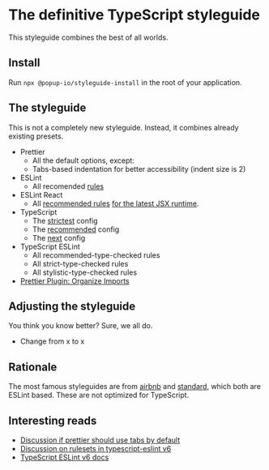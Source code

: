 # The definitive TypeScript styleguide

This styleguide combines the best of all worlds.

## Install

Run `npx @popup-io/styleguide-install` in the root of your application.

## The styleguide

This is not a completely new styleguide. Instead, it combines already existing presets.

- Prettier
  - All the default options, except:
  - Tabs-based indentation for better accessibility (indent size is 2)
- ESLint
  - All recomended [rules](https://eslint.org/docs/latest/rules/)
- ESLint React
  - All [recommended rules](https://github.com/jsx-eslint/eslint-plugin-react/blob/master/configs/recommended.js) [for the latest JSX runtime](https://github.com/jsx-eslint/eslint-plugin-react/blob/master/configs/jsx-runtime.js).
- TypeScript
  - The [strictest](https://github.com/tsconfig/bases/blob/main/bases/strictest.json) config
  - The [recommended](https://github.com/tsconfig/bases/blob/main/bases/recommended.json) config
  - The [next](https://github.com/tsconfig/bases/blob/main/bases/next.json) config
- TypeScript ESLint
  - All recommended-type-checked rules
  - All strict-type-checked rules
  - All stylistic-type-checked rules
- [Prettier Plugin: Organize Imports](https://www.npmjs.com/package/prettier-plugin-organize-imports)

## Adjusting the styleguide

You think you know better? Sure, we all do.

- Change from x to x

## Rationale

The most famous styleguides are from [airbnb](https://github.com/airbnb/javascript) and [standard](https://standardjs.com), which both are ESLint based. These are not optimized for TypeScript.

## Interesting reads

- [Discussion if prettier should use tabs by default](https://github.com/prettier/prettier/issues/7475)
- [Discussion on rulesets in typescript-eslint v6](https://github.com/typescript-eslint/typescript-eslint/discussions/6014)
- [TypeScript ESLint v6 docs](https://v6--typescript-eslint.netlify.app/getting-started)
